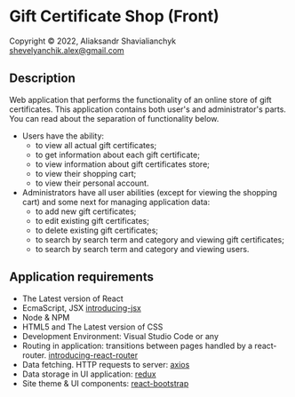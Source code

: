 # Gift Certificate Shop (Front)

Copyright &copy; 2022, Aliaksandr Shavialianchyk shevelyanchik.alex@gmail.com

## Description

Web application that performs the functionality of an online store of gift certificates. This application contains both
user's and administrator's parts. You can read about the separation of functionality below.

* Users have the ability:
    * to view all actual gift certificates;
    * to get information about each gift certificate;
    * to view information about gift certificates store;
    * to view their shopping cart;
    * to view their personal account.
* Administrators have all user abilities (except for viewing the shopping cart) and some next for managing application
  data:
    * to add new gift certificates;
    * to edit existing gift certificates;
    * to delete existing gift certificates;
    * to search by search term and category and viewing gift certificates;
    * to search by search term and category and viewing users.
  

## Application requirements

* The Latest version of React
* EcmaScript, JSX [introducing-jsx](https://reactjs.org/docs/introducing-jsx.html)
* Node & NPM 
* HTML5 and The Latest version of CSS
* Development Environment: Visual Studio Code or any
* Routing in application: transitions between pages handled by a react-router. [introducing-react-router](https://reacttraining.com/react-router/native/guides/quick-start)
* Data fetching. HTTP requests to server: [axios](https://axios-http.com/docs/intro) 
* Data storage in UI application: [redux](https://redux.js.org/)
* Site theme & UI components: [react-bootstrap](https://github.com/react-bootstrap/react-bootstrap)
